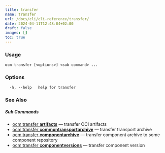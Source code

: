 ```yaml
---
title: transfer
name: transfer
url: /docs/cli/cli-reference/transfer/
date: 2024-04-11T12:48:04+02:00
draft: false
images: []
toc: true
---
```

### Usage

```
ocm transfer [<options>] <sub command> ...
```

### Options

```
  -h, --help   help for transfer
```

### See Also



##### Sub Commands

* [ocm transfer <b>artifacts</b>](/docs/cli/cli-reference/transfer/artifacts)	 &mdash; transfer OCI artifacts
* [ocm transfer <b>commontransportarchive</b>](/docs/cli/cli-reference/transfer/commontransportarchive)	 &mdash; transfer transport archive
* [ocm transfer <b>componentarchive</b>](/docs/cli/cli-reference/transfer/componentarchive)	 &mdash; transfer component archive to some component repository
* [ocm transfer <b>componentversions</b>](/docs/cli/cli-reference/transfer/componentversions)	 &mdash; transfer component version

